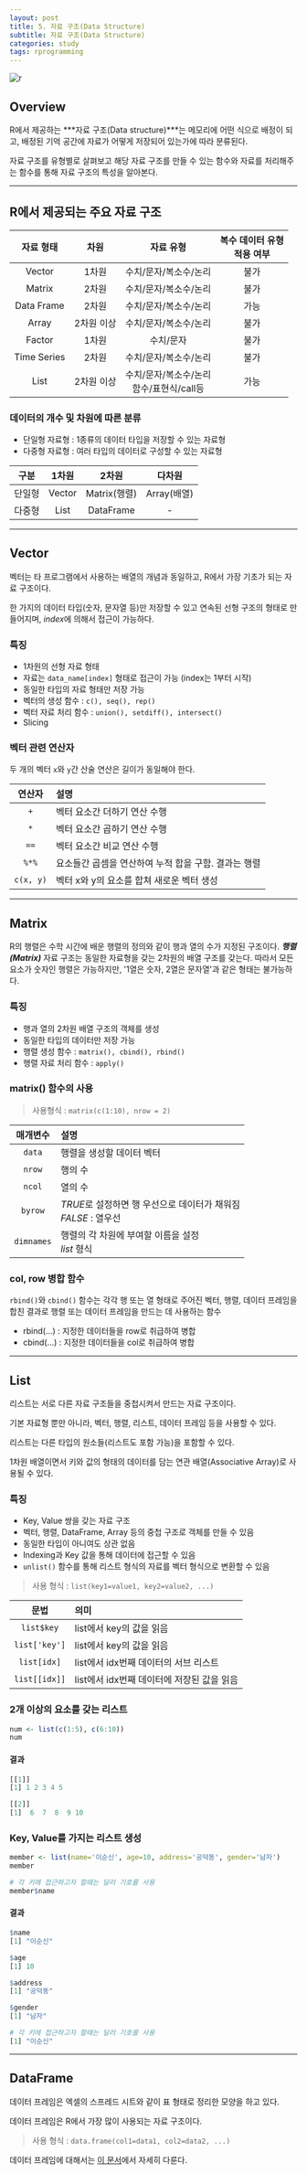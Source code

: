 ```yaml
---
layout: post
title: 5. 자료 구조(Data Structure)
subtitle: 자료 구조(Data Structure)
categories: study
tags: rprogramming
---
```


![r](/assets/img/logo/r-logo.png)

## Overview

R에서 제공하는 ***자료 구조(Data structure)***는 메모리에 어떤 식으로 배정이 되고, 배정된 기억 공간에 자료가 어떻게 저장되어 있는가에 따라 분류된다.

자료 구조를 유형별로 살펴보고 해당 자료 구조를 만들 수 있는 함수와 자료를 처리해주는 함수를 통해 자료 구조의 특성을 알아본다.

***

## R에서 제공되는 주요 자료 구조

| 자료 형태 | 차원 | 자료 유형 | 복수 데이터 유형<br>적용 여부|
|:---------:|:---------:|:---------:|:---------:|
| Vector | 1차원 | 수치/문자/복소수/논리 | 불가 |
| Matrix | 2차원 | 수치/문자/복소수/논리 | 불가 |
| Data Frame | 2차원 | 수치/문자/복소수/논리 | 가능 |
| Array | 2차원 이상 | 수치/문자/복소수/논리 | 불가 |
| Factor | 1차원 | 수치/문자 | 불가 |
| Time Series | 2차원 | 수치/문자/복소수/논리 | 불가 |
| List | 2차원 이상 | 수치/문자/복소수/논리<br>함수/표현식/call등 | 가능 |

### 데이터의 개수 및 차원에 따른 분류

- 단일형 자료형 : 1종류의 데이터 타입을 저장할 수 있는 자료형
- 다중형 자료형 : 여러 타입의 데이터로 구성할 수 있는 자료형

| 구분 | 1차원 | 2차원 | 다차원 |
|:---------:|:---------:|:---------:|:---------:|
| 단일형 | Vector | Matrix(행렬) | Array(배열) |
| 다중형 | List | DataFrame | - |

***

## Vector

벡터는 타 프로그램에서 사용하는 배열의 개념과 동일하고, R에서 가장 기초가 되는 자료 구조이다.

한 가지의 데이터 타입(숫자, 문자열 등)만 저장할 수 있고 연속된 선형 구조의 형태로 만들어지며, *index*에 의해서 접근이 가능하다.

### 특징

- 1차원의 선형 자료 형태
- 자료는 `data_name[index]` 형태로 접근이 가능 (index는 1부터 시작)
- 동일한 타입의 자료 형태만 저장 가능
- 벡터의 생성 함수 : `c(), seq(), rep()`
- 벡터 자료 처리 함수 : `union(), setdiff(), intersect()`
- Slicing

### 벡터 관련 연산자

두 개의 벡터 `x`와 `y`간 산술 연산은 길이가 동일해야 한다.

| 연산자 | 설명 |
|:--------:|:---------|
| `+` | 벡터 요소간 더하기 연산 수행 |
| `*` | 벡터 요소간 곱하기 연산 수행 |
| `==` |벡터 요소간 비교 연산 수행 |
| `%*%` | 요소들간 곱셈을 연산하여 누적 합을 구함. 결과는 행렬 |
| `c(x, y)` | 벡터 x와 y의 요소를 합쳐 새로운 벡터 생성 |

***

## Matrix

R의 행렬은 수학 시간에 배운 행렬의 정의와 같이 행과 열의 수가 지정된 구조이다.
***행렬(Matrix)*** 자료 구조는 동일한 자료형을 갖는 2차원의 배열 구조를 갖는다.
따라서 모든 요소가 숫자인 행렬은 가능하지만, '1열은 숫자, 2열은 문자열'과 같은 형태는 불가능하다.

### 특징

- 행과 열의 2차원 배열 구조의 객체를 생성
- 동일한 타입의 데이터만 저장 가능
- 행렬 생성 함수 : `matrix(), cbind(), rbind()`
- 행렬 자료 처리 함수 : `apply()`

### matrix() 함수의 사용

> 사용형식 : `matrix(c(1:10), nrow = 2)`
 
| 매개변수 | 설명 |
|:--------:|:---------|
| `data` | 행렬을 생성할 데이터 벡터 |
| `nrow` | 행의 수 |
| `ncol` | 열의 수 |
| `byrow` | *TRUE*로 설정하면 행 우선으로 데이터가 채워짐<br>*FALSE* : 열우선|
| `dimnames` | 행렬의 각 차원에 부여할 이름을 설정<br>*list* 형식|

### col, row 병합 함수

`rbind()`와 `cbind()` 함수는 각각 행 또는 열 형태로 주어진 벡터, 행렬, 데이터 프레임을 합친 결과로 행렬 또는 데이터 프레임을 만드는 데 사용하는 함수

- rbind(...) : 지정한 데이터들을 row로 취급하여 병합
- cbind(...) : 지정한 데이터들을 col로 취급하여 병합

***

## List

리스트는 서로 다른 자료 구조들을 중첩시켜서 만드는 자료 구조이다.

기본 자료형 뿐만 아니라, 벡터, 행렬, 리스트, 데이터 프레임 등을 사용할 수 있다.

리스트는 다른 타입의 원소들(리스트도 포함 가능)을 포함할 수 있다.

1차원 배열이면서 키와 값의 형태의 데이터를 담는 연관 배열(Associative Array)로 사용될 수 있다.

### 특징

- Key, Value 쌍을 갖는 자료 구조
- 벡터, 행렬, DataFrame, Array 등의 중첩 구조로 객체를 만들 수 있음
- 동일한 타입이 아니여도 상관 없음
- Indexing과 Key 값을 통해 데이터에 접근할 수 있음
- `unlist()` 함수를 통해 리스트 형식의 자료를 벡터 형식으로 변환할 수 있음

> 사용 형식 : `list(key1=value1, key2=value2, ...)`

| 문법 | 의미 |
|:----------:|:---------|
| `list$key` | list에서 key의 값을 읽음 |
| `list['key']` | list에서 key의 값을 읽음 |
| `list[idx]` | list에서 idx번째 데이터의 서브 리스트 |
| `list[[idx]]` | list에서 idx번째 데이터에 저장된 값을 읽음 |

### 2개 이상의 요소를 갖는 리스트

```R
num <- list(c(1:5), c(6:10))
num
```

#### 결과

```R
[[1]]
[1] 1 2 3 4 5

[[2]]
[1]  6  7  8  9 10
```

### Key, Value를 가지는 리스트 생성

```R
member <- list(name='이순신', age=10, address='공덕동', gender='남자')
member

# 각 키에 접근하고자 할때는 달러 기호를 사용
member$name
```

#### 결과

```R
$name
[1] "이순신"

$age
[1] 10

$address
[1] "공덕동"

$gender
[1] "남자"

# 각 키에 접근하고자 할때는 달러 기호를 사용
[1] "이순신"
```

***

## DataFrame

데이터 프레임은 엑셀의 스프레드 시트와 같이 표 형태로 정리한 모양을 하고 있다. 

데이터 프레임은 R에서 가장 많이 사용되는 자료 구조이다.

> 사용 형식 : `data.frame(col1=data1, col2=data2, ...)`

데이터 프레임에 대해서는 [이 문서](https://rap0d.github.io/study/2019/10/07/r_007_dataframe/)에서 자세히 다룬다.

